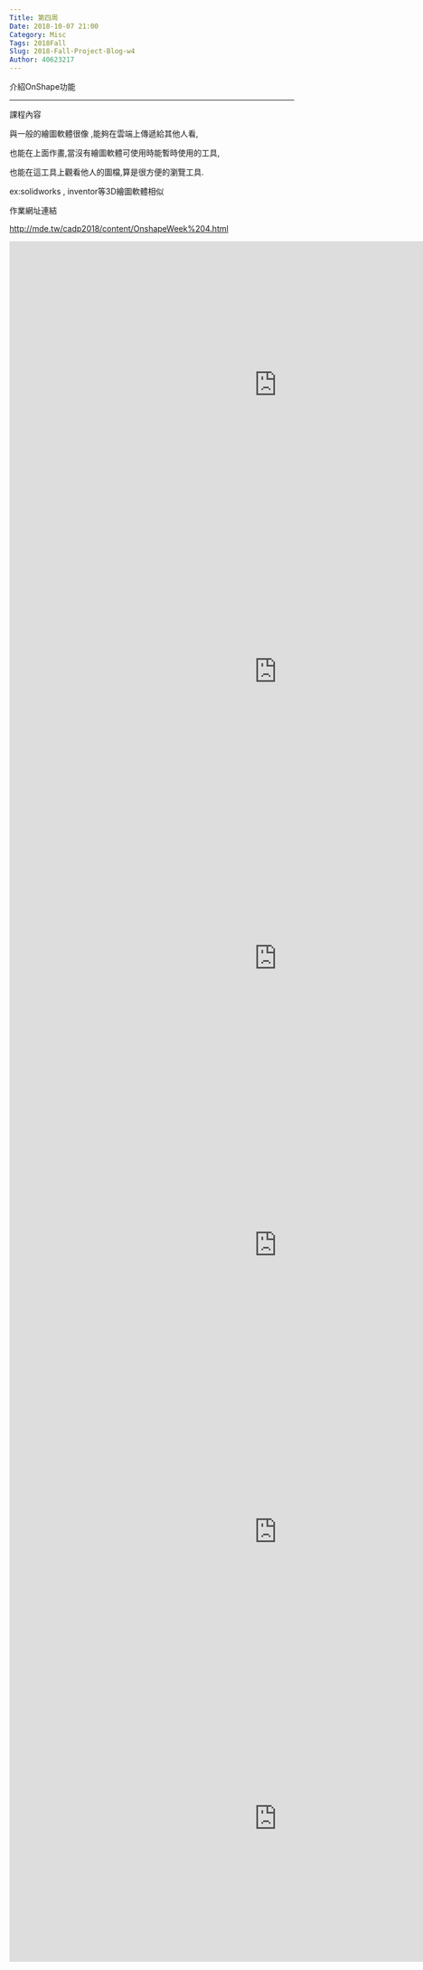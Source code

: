 ```yaml
---
Title: 第四周
Date: 2018-10-07 21:00
Category: Misc
Tags: 2018Fall
Slug: 2018-Fall-Project-Blog-w4
Author: 40623217
---
```


介紹OnShape功能

<!-- PELICAN_END_SUMMARY -->
----
課程內容

與一般的繪圖軟體很像 ,能夠在雲端上傳遞給其他人看,

也能在上面作畫,當沒有繪圖軟體可使用時能暫時使用的工具,

也能在這工具上觀看他人的圖檔,算是很方便的瀏覽工具.

ex:solidworks , inventor等3D繪圖軟體相似

作業網址連結

http://mde.tw/cadp2018/content/OnshapeWeek%204.html

<iframe width="945" height="507" src="https://www.youtube.com/embed/EdRehpRBeeg" frameborder="0" allow="autoplay; encrypted-media" allowfullscreen></iframe>

<iframe width="945" height="507" src="https://www.youtube.com/embed/Yss4VWw1v0g" frameborder="0" allow="autoplay; encrypted-media" allowfullscreen></iframe>

<iframe width="945" height="507" src="https://www.youtube.com/embed/Lklh_Kj9uqE" frameborder="0" allow="autoplay; encrypted-media" allowfullscreen></iframe>

<iframe width="945" height="507" src="https://www.youtube.com/embed/WO3jrxCERzw" frameborder="0" allow="autoplay; encrypted-media" allowfullscreen></iframe>

<iframe width="945" height="507" src="https://www.youtube.com/embed/4SJKHizWzBM" frameborder="0" allow="autoplay; encrypted-media" allowfullscreen></iframe>

<iframe width="945" height="507" src="https://www.youtube.com/embed/jp7rHYKj0BE" frameborder="0" allow="autoplay; encrypted-media" allowfullscreen></iframe>

